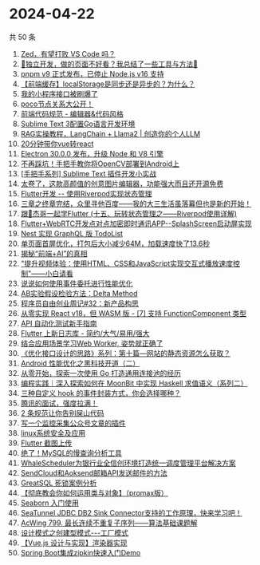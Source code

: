 # 2024-04-22

共 50 条

<!-- BEGIN JUEJIN -->
<!-- 最后更新时间 2024-04-22 00:01:03 +0800 -->
1. [Zed，有望打败 VS Code 吗？](https://juejin.cn/post/7359469421742473225)
1. [🚀独立开发，做的页面不好看？我总结了一些工具与方法🚀](https://juejin.cn/post/7359854125912227894)
1. [pnpm v9 正式发布，已停止 Node.js v16 支持](https://juejin.cn/post/7359120028926427155)
1. [【前端缓存】localStorage是同步还是异步的？为什么？](https://juejin.cn/post/7359405716090011659)
1. [我的小程序接口被刷爆了](https://juejin.cn/post/7358734620617130010)
1. [poco节点关系大公开！](https://juejin.cn/post/7358734620617424922)
1. [前端代码规范 - 编辑器&代码风格](https://juejin.cn/post/7359084604663644212)
1. [Sublime Text 3配置Go语言开发环境](https://juejin.cn/post/7359083109911396378)
1. [RAG实操教程，LangChain + Llama2 | 创造你的个人LLM](https://juejin.cn/post/7358743626165436442)
1. [20分钟带你vue转react](https://juejin.cn/post/7359821247675596835)
1. [Electron 30.0.0 发布，升级 Node 和 V8 引擎](https://juejin.cn/post/7359505949318807564)
1. [不再踩坑！手把手教你将OpenCV部署到Android上](https://juejin.cn/post/7358790144985890857)
1. [[手把手系列] Sublime Text 插件开发小实战](https://juejin.cn/post/7359102751907905574)
1. [太卷了，这款高颜值的创意图片编辑器，功能强大而且还开源免费](https://juejin.cn/post/7359391403163009043)
1. [Flutter开发 -- 使用Riverpod实现状态管理](https://juejin.cn/post/7359077652445954098)
1. [三章之终章完结，众里寻他百度——我的大三生活虽落幕但也是新的开始！](https://juejin.cn/post/7359467530187046951)
1. [跟🤡杰哥一起学Flutter (十五、玩转状态管理之——Riverpod使用详解)](https://juejin.cn/post/7359402114018689076)
1. [Flutter+WebRTC开发点对点加密即时通讯APP--SplashScreen启动屏实现](https://juejin.cn/post/7359083483238006823)
1. [Nest 实现 GraphQL 版 TodoList](https://juejin.cn/post/7359821247675760675)
1. [单页面首屏优化，打包后大小减少64M，加载速度快了13.6秒](https://juejin.cn/post/7359077652445806642)
1. [揭秘“前端+AI”的真相](https://juejin.cn/post/7359190039601790987)
1. ["提升视频体验：使用HTML、CSS和JavaScript实现交互式播放速度控制"——小白请看](https://juejin.cn/post/7359147730961612810)
1. [说说如何使用事件委托进行性能优化](https://juejin.cn/post/7359541702048677903)
1. [AB实验假设检验方法：Delta Method](https://juejin.cn/post/7359203560166866954)
1. [程序员自由创业周记#32：新产品构思](https://juejin.cn/post/7359110982227017782)
1. [从零实现 React v18，但 WASM 版 - [7] 支持 FunctionComponent 类型](https://juejin.cn/post/7359408423744733222)
1. [API 自动化测试新手指南](https://juejin.cn/post/7359225201282973734)
1. [Flutter 上新日志库 - 简约/大气/易用/强大](https://juejin.cn/post/7359086041796067362)
1. [结合应用场景学习Web Worker, 姿势就正确了](https://juejin.cn/post/7359525150549786660)
1. [《优化接口设计的思路》系列：第十篇—网站的静态资源怎么获取？](https://juejin.cn/post/7359083483237908519)
1. [Android 性能优化之黑科技开道（二）](https://juejin.cn/post/7359083483237613607)
1. [从零开始，探索一次使用 Go 打造通用连接池的经历](https://juejin.cn/post/7359821944147230760)
1. [编程实践｜深入探索如何在 MoonBit 中实现 Haskell 求值语义（系列二）](https://juejin.cn/post/7359076801278541876)
1. [三种自定义 hook 的事件封装方式，你会选择哪种？](https://juejin.cn/post/7359083767564926991)
1. [腾讯的面试，强度拉满！](https://juejin.cn/post/7359083767565303823)
1. [2 条规范让你告别屎山代码](https://juejin.cn/post/7359461815376674867)
1. [写一个监控采集公众号文章的插件](https://juejin.cn/post/7359083767565107215)
1. [linux系统安全及应用](https://juejin.cn/post/7359083109927108618)
1. [Flutter 截图上传](https://juejin.cn/post/7359479759662956571)
1. [绝了！MySQL的慢查询分析工具 ](https://juejin.cn/post/7359402386605260810)
1. [WhaleScheduler为银行业全信创环境打造统一调度管理平台解决方案](https://juejin.cn/post/7359374598084558858)
1. [SendCloud和Aoksend邮箱API发送邮件的方法](https://juejin.cn/post/7359138355181764635)
1. [GreatSQL 死锁案例分析](https://juejin.cn/post/7359113303840505910)
1. [【彻底教会你如何运用类与对象】（promax版）](https://juejin.cn/post/7359086027581653028)
1. [Seaborn 入门使用](https://juejin.cn/post/7359084604664381492)
1. [SeaTunnel JDBC DB2 Sink Connector支持的工作原理，快来学习吧！](https://juejin.cn/post/7359374598084050954)
1. [AcWing 799. 最长连续不重复子序列——算法基础课题解](https://juejin.cn/post/7359253677150191655)
1. [设计模式之创建型模式---工厂模式](https://juejin.cn/post/7359110982227935286)
1. [【Vue.js 设计与实现】渲染器实现](https://juejin.cn/post/7359444013894828073)
1. [Spring Boot集成zipkin快速入门Demo](https://juejin.cn/post/7359147730961629194)
<!-- END JUEJIN -->